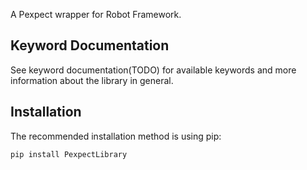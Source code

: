 A Pexpect wrapper for Robot Framework.

Keyword Documentation
---

See keyword documentation(TODO) for available keywords and more information about the library in general.

Installation
---

The recommended installation method is using pip:

```
pip install PexpectLibrary
```